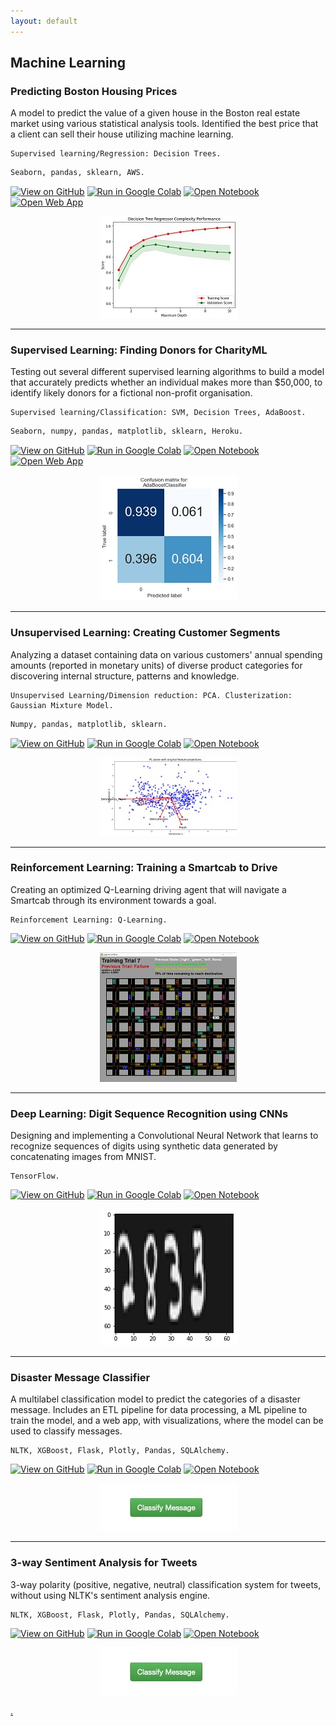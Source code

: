 ```yaml
---
layout: default
---
```

<a name="machinelearning"></a>
## Machine Learning
<a name="boston"></a>
### Predicting Boston Housing Prices 
A model to predict the value of a given house in the Boston real estate market using various statistical analysis tools. Identified the best price that a client can sell their house utilizing machine learning. 
```
Supervised learning/Regression: Decision Trees.
```
```python 
Seaborn, pandas, sklearn, AWS.
```

[![View on GitHub](https://img.shields.io/badge/GitHub-View_on_GitHub-blue?logo=GitHub)](https://github.com/alex-coch/alex-coch.github.io/blob/main/boston_housing/)
[![Run in Google Colab](https://img.shields.io/badge/Colab-Run_in_Google_Colab-blue?logo=Google&logoColor=FDBA18)](https://githubtocolab.com/alex-coch/alex-coch.github.io/blob/main/boston_housing/boston_housing.ipynb)
[![Open Notebook](https://img.shields.io/badge/Jupyter-Open_Notebook-blue?logo=Jupyter)](/boston_housing/boston_housing.html)
[![Open Web App](https://img.shields.io/badge/AWS-Open_Web_App-blue?logo=amazon-aws)](http://ec2-3-144-15-139.us-east-2.compute.amazonaws.com/)

<center><img src="/assets/img/boston.jpg"></center>

---
<a name="donors"></a>
### Supervised Learning: Finding Donors for CharityML 
Testing out several different supervised learning algorithms to build a model that accurately predicts whether an individual makes more than $50,000, to identify likely donors for a fictional non-profit organisation.
```
Supervised learning/Classification: SVM, Decision Trees, AdaBoost.
```
```python
Seaborn, numpy, pandas, matplotlib, sklearn, Heroku.
```

[![View on GitHub](https://img.shields.io/badge/GitHub-View_on_GitHub-blue?logo=GitHub)](https://github.com/alex-coch/alex-coch.github.io/blob/main/finding_donors/)
[![Run in Google Colab](https://img.shields.io/badge/Colab-Run_in_Google_Colab-blue?logo=Google&logoColor=FDBA18)](https://githubtocolab.com/alex-coch/alex-coch.github.io/blob/main/finding_donors/finding_donors.ipynb)
[![Open Notebook](https://img.shields.io/badge/Jupyter-Open_Notebook-blue?logo=Jupyter)](/finding_donors/finding_donors.html)
[![Open Web App](https://img.shields.io/badge/Heroku-Open_Web_App-blue?logo=Heroku)](https://alex-coch.herokuapp.com/)

<center><img src="/assets/img/donors.jpg"></center>

---
<a name="segments"></a>
### Unsupervised Learning: Creating Customer Segments 
Analyzing a dataset containing data on various customers' annual spending amounts (reported in monetary units) of diverse product categories for discovering internal structure, patterns and knowledge.

```
Unsupervised Learning/Dimension reduction: PCA. Clusterization: Gaussian Mixture Model.
```
```python
Numpy, pandas, matplotlib, sklearn.
```

[![View on GitHub](https://img.shields.io/badge/GitHub-View_on_GitHub-blue?logo=GitHub)](https://github.com/alex-coch/alex-coch.github.io/blob/main/customer_segments/)
[![Run in Google Colab](https://img.shields.io/badge/Colab-Run_in_Google_Colab-blue?logo=Google&logoColor=FDBA18)](https://githubtocolab.com/alex-coch/alex-coch.github.io/blob/main/customer_segments/customer_segments.ipynb)
[![Open Notebook](https://img.shields.io/badge/Jupyter-Open_Notebook-blue?logo=Jupyter)](/customer_segments/customer_segments.html)

<center><img src="/assets/img/customer.jpg"></center>

---
<a name="smartcab"></a>
### Reinforcement Learning: Training a Smartcab to Drive
Creating an optimized Q-Learning driving agent that will navigate a Smartcab through its environment towards a goal.

```
Reinforcement Learning: Q-Learning.
```

[![View on GitHub](https://img.shields.io/badge/GitHub-View_on_GitHub-blue?logo=GitHub)](https://github.com/alex-coch/alex-coch.github.io/tree/main/smartcab)
[![Run in Google Colab](https://img.shields.io/badge/Colab-Run_in_Google_Colab-blue?logo=Google&logoColor=FDBA18)](https://githubtocolab.com/alex-coch/alex-coch.github.io/blob/main/smartcab/smartcab.ipynb)
[![Open Notebook](https://img.shields.io/badge/Jupyter-Open_Notebook-blue?logo=Jupyter)](/smartcab/smartcab.html)

<center><img src="/assets/img/smartcab.jpg"></center>

---
<a name="digit"></a>
 
### Deep Learning: Digit Sequence Recognition using CNNs
Designing and implementing a Convolutional Neural Network that learns to recognize sequences of digits using synthetic data generated by concatenating images from MNIST.
```
TensorFlow.
```

[![View on GitHub](https://img.shields.io/badge/GitHub-View_on_GitHub-blue?logo=GitHub)](https://github.com/alex-coch/alex-coch.github.io/tree/main/digit_recognition)
[![Run in Google Colab](https://img.shields.io/badge/Colab-Run_in_Google_Colab-blue?logo=Google&logoColor=FDBA18)](https://githubtocolab.com/alex-coch/alex-coch.github.io/blob/main/digit_recognition/digit_recognition_mnist_sequence.ipynb)
[![Open Notebook](https://img.shields.io/badge/Jupyter-Open_Notebook-blue?logo=Jupyter)](/digit_recognition/digit_recognition_mnist_sequence.html)

<center><img src="/assets/img/digit.jpg"></center>

---
<a name="message"></a>
 
### Disaster Message Classifier 
A multilabel classification model to predict the categories of a disaster message. Includes an ETL pipeline for data processing, a ML pipeline to train the model, and a web app, with visualizations, where the model can be used to classify messages.


```
NLTK, XGBoost, Flask, Plotly, Pandas, SQLAlchemy.
```

[![View on GitHub](https://img.shields.io/badge/GitHub-View_on_GitHub-blue?logo=GitHub)](https://github.com/alex-coch/alex-coch.github.io/tree/main/message)
[![Run in Google Colab](https://img.shields.io/badge/Colab-Run_in_Google_Colab-blue?logo=Google&logoColor=FDBA18)](https://githubtocolab.com/alex-coch/alex-coch.github.io/blob/main/message/notebook/walkthrough.ipynb)
[![Open Notebook](https://img.shields.io/badge/Jupyter-Open_Notebook-blue?logo=Jupyter)](/message/notebook/walkthrough.html)

<center><img src="/assets/img/message.jpg"></center>

---
<a name="sentiment"></a>
 
### 3-way Sentiment Analysis for Tweets 
3-way polarity (positive, negative, neutral) classification system for tweets, without using NLTK's sentiment analysis engine. 


```
NLTK, XGBoost, Flask, Plotly, Pandas, SQLAlchemy.
```

[![View on GitHub](https://img.shields.io/badge/GitHub-View_on_GitHub-blue?logo=GitHub)](https://github.com/alex-coch/alex-coch.github.io/tree/main/sentiment)
[![Run in Google Colab](https://img.shields.io/badge/Colab-Run_in_Google_Colab-blue?logo=Google&logoColor=FDBA18)](https://githubtocolab.com/alex-coch/alex-coch.github.io/blob/main/sentiment/Sentiment_Analysis_for_Tweets.ipynb)
[![Open Notebook](https://img.shields.io/badge/Jupyter-Open_Notebook-blue?logo=Jupyter)](/sentiment/sentiment.html)

<center><img src="/assets/img/message.jpg"></center>








[.](another-page.md)